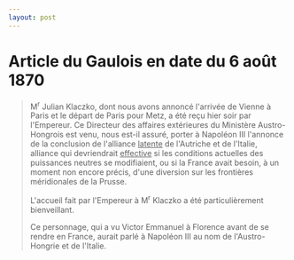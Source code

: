 ```yaml
---
layout: post
---
```



# Article du Gaulois en date du 6 août 1870

> M<sup>r</sup> Julian Klaczko, dont nous avons annoncé l'arrivée
> de Vienne à Paris et le départ de Paris pour Metz, a été reçu
> hier soir par l'Empereur. Ce Directeur des affaires extérieures du
> Ministère Austro-Hongrois est venu, nous est-il assuré, porter
> à Napoléon III l'annonce de la conclusion de l'alliance <ins>latente</ins>
> de l'Autriche et de l'Italie, alliance qui devriendrait <ins>effective</ins>
> si les conditions actuelles des puissances neutres se modifiaient, ou si
> la France avait besoin, à un moment non encore précis,
> d'une diversion sur les frontières méridionales de la Prusse.
>
> L'accueil fait par l'Empereur à M<sup>r</sup> Klaczko a été
> particulièrement bienveillant.
>
> Ce personnage, qui a vu Victor Emmanuel à Florence
> avant de se rendre en France, aurait parlé à Napoléon III au
> nom de l'Austro-Hongrie et de l'Italie.
